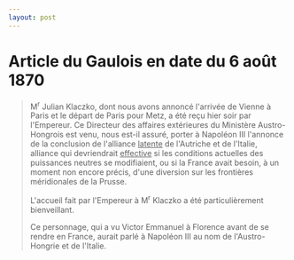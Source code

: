 ```yaml
---
layout: post
---
```



# Article du Gaulois en date du 6 août 1870

> M<sup>r</sup> Julian Klaczko, dont nous avons annoncé l'arrivée
> de Vienne à Paris et le départ de Paris pour Metz, a été reçu
> hier soir par l'Empereur. Ce Directeur des affaires extérieures du
> Ministère Austro-Hongrois est venu, nous est-il assuré, porter
> à Napoléon III l'annonce de la conclusion de l'alliance <ins>latente</ins>
> de l'Autriche et de l'Italie, alliance qui devriendrait <ins>effective</ins>
> si les conditions actuelles des puissances neutres se modifiaient, ou si
> la France avait besoin, à un moment non encore précis,
> d'une diversion sur les frontières méridionales de la Prusse.
>
> L'accueil fait par l'Empereur à M<sup>r</sup> Klaczko a été
> particulièrement bienveillant.
>
> Ce personnage, qui a vu Victor Emmanuel à Florence
> avant de se rendre en France, aurait parlé à Napoléon III au
> nom de l'Austro-Hongrie et de l'Italie.
